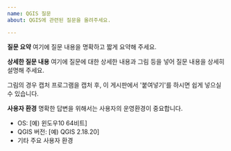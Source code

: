 ```yaml
---
name: QGIS 질문
about: QGIS에 관련된 질문을 올려주세요.

---
```


**질문 요약**
여기에 질문 내용을 명확하고 짧게 요약해 주세요.

**상세한 질문 내용**
여기에 질문에 대한 상세한 내용과 그림 등을 넣어 질문 내용을 상세히 설명해 주세요.

그림의 경우 캡처 프로그램을 캡처 후, 이 게시판에서 '붙여넣기'를 하시면 쉽게 넣으실 수 있습니다.
 
**사용자 환경**
명확한 답변을 위해서는 사용자의 운영환경이 중요합니다. 
 - OS: [예) 윈도우10 64비트]
 - QGIS  버전: [예) QGIS 2.18.20]
 - 기타 주요 사용자 환경
